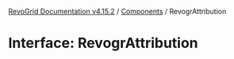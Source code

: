 [RevoGrid Documentation v4.15.2](README.md) / [Components](Namespace.Components.md) / RevogrAttribution

# Interface: RevogrAttribution

